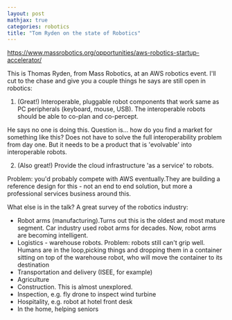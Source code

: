 ```yaml
---
layout: post
mathjax: true
categories: robotics
title: "Tom Ryden on the state of Robotics"
---
```


https://www.massrobotics.org/opportunities/aws-robotics-startup-accelerator/

This is Thomas Ryden, from Mass Robotics, at an AWS robotics event. I'll cut to the chase and give you a couple things he says are still open in robotics:

1. (Great!) Interoperable, pluggable robot components that work same as PC peripherals (keyboard, mouse, USB). The interoperable robots should be able to co-plan and co-percept.

He says no one is doing this. Question is... how do you find a market for something like this? Does not have to solve the full interoperability problem from day one. But it needs to be a product that is 'evolvable' into interoperable robots.

2. (Also great!) Provide the cloud infrastructure 'as a service' to robots.

Problem: you'd probably compete with AWS eventually.They are building a reference design for this - not an end to end solution, but more a professional services business around this.

What else is in the talk? A great survey of the robotics industry:
- Robot arms (manufacturing).Turns out this is the oldest and most mature segment. Car industry used robot arms for decades. Now, robot arms are becoming intelligent.
- Logistics - warehouse robots. Problem: robots still can't grip well. Humans are in the loop,picking things and dropping them in a container sitting on top of the warehouse robot, who will move the container to its destination
- Transportation and delivery (ISEE, for example)
- Agriculture
- Construction. This is almost unexplored.
- Inspection, e.g. fly drone to inspect wind turbine
- Hospitality, e.g. robot at hotel front desk
- In the home, helping seniors


